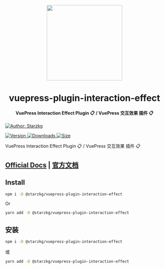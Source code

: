 <!-- markdownlint-disable -->
<p align="center">
  <img width="240" src="https://shentuzhigang.cn/vuepress-theme-star/images/hero.png" style="text-align: center;"/>
</p>
<h1 align="center">vuepress-plugin-interaction-effect</h1>
<h4 align="center">VuePress Interaction Effect Plugin 📋 / VuePress 交互效果 插件 📋</h4>

[![Author: Starzkg](https://img.shields.io/badge/Author-Starzkg-blue.svg?style=for-the-badge)](https://shentuzhigang.cn)

<!-- markdownlint-restore -->

[![Version](https://img.shields.io/npm/v/@starzkg/vuepress-plugin-interaction-effect.svg?style=flat-square&logo=npm) ![Downloads](https://img.shields.io/npm/dm/@starzkg/vuepress-plugin-interaction-effect.svg?style=flat-square&logo=npm) ![Size](https://img.shields.io/bundlephobia/min/@starzkg/vuepress-plugin-interaction-effect?style=flat-square&logo=npm)](https://www.npmjs.com/package/@starzkg/vuepress-plugin-interaction-effect)

VuePress Interaction Effect Plugin 📋 / VuePress 交互效果 插件 📋

## [Official Docs](https://vuepress-theme-star.github.io/interaction-effect/) | [官方文档](https://vuepress-theme-star.github.io/interaction-effect/zh/)

## Install

```bash
npm i -D @starzkg/vuepress-plugin-interaction-effect
```

Or

```bash
yarn add -D @starzkg/vuepress-plugin-interaction-effect
```

## 安装

```bash
npm i -D @starzkg/vuepress-plugin-interaction-effect
```

或

```bash
yarn add -D @starzkg/vuepress-plugin-interaction-effect
```
